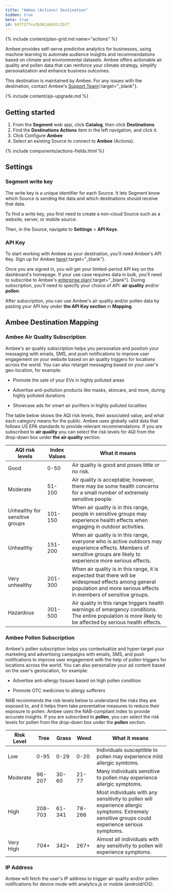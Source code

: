 ```yaml
---
title: "Ambee (Actions) Destination"
hidden: true
beta: true
id: 647f2f7ce3b561ab931c2b77
---
```


{% include content/plan-grid.md name="actions" %}

Ambee provides self-serve predictive analytics for businesses,
using machine learning to automate audience insights and
recommendations based on climate and environmental datasets. Ambee
offers actionable air quality and pollen data that can reinforce your
climate strategy, simplify personalization and enhance business
outcomes.

This destination is maintained by Ambee. For any issues with the
destination, contact Ambee's [Support
Team](https://support.getambee.com/portal/en/home){:target="_blank"}.

{% include content/ajs-upgrade.md %}

## Getting started


1. From the **Segment** web app, click **Catalog**, then click
**Destinations**.
2. Find the **Destinations Actions** item in the left navigation, and click
it.
3. Click Configure **Ambee**
4. Select an existing Source to connect to **Ambee** (Actions).

{% include components/actions-fields.html %}

## Settings

### Segment write key

The write key is a unique identifier for each Source. It lets Segment
know which Source is sending the data and which destinations should
receive that data.

To find a write key, you first need to create a non-cloud Source such as
a website, server, or mobile source.

Then, in the Source, navigate to **Settings** > **API Keys**.


### API Key

To start working with Ambee as your destination, you'll need
Ambee's API Key. Sign up for Ambee [here](https://auth.ambeedata.com/users/register?redirectUrl=https://api-dashboard.getambee.com){:target="_blank"}.

Once you are signed in, you will get your limited-period API key on the
dashboard's homepage. If your use case requires data in bulk, you'll
need to subscribe to Ambee's [enterprise
plan](https://www.getambee.com/pricing){:target="_blank"}. During
subscription, you'll need to specify your choice of API: **air quality**
and/or **pollen**.

After subscription, you can use Ambee's air quality and/or pollen data
by pasting your API key under **the API Key section** in **Mapping**.

## Ambee Destination Mapping

### Ambee Air Quality Subscription

Ambee's air quality subscription helps you personalize and position your
messaging with emails, SMS, and push notifications to improve user
engagement on your website based on air quality triggers for locations
across the world. You can also retarget messaging based on your user's
geo-location, for example:

- Promote the sale of your EVs in highly polluted areas

- Advertise anti-pollution products like masks, skincare, and more, during highly polluted durations

- Showcase ads for smart air purifiers in highly polluted localities

The table below shows the AQI risk levels, their associated value, and
what each category means for the public. Ambee uses globally valid data
that follows US EPA standards to provide relevant recommendations. If
you are subscribed to **air quality** you can select the risk levels
for AQI from the drop-down box under **the air quality** section.

  | AQI risk levels     | Index Values    | What it means               |
  |---------------------|-----------------|-----------------------------|
  | Good                | 0-50            | Air quality is good and poses little or no risk.                 |
  | Moderate            | 51-100          | Air quality is acceptable; however, there may be some health concerns for a small number of extremely sensitive people.   |
  | Unhealthy for sensitive groups | 101-150 | When air quality is in this range, people in sensitive groups may experience health effects when engaging in outdoor activities.           |
  | Unhealthy           | 151-200         | When air quality is in this range, everyone who is active outdoors may experience effects. Members of sensitive groups are likely to experience more serious effects.   |
  | Very unhealthy      | 201-300         | When air quality is in this range, it is expected that there will be widespread effects among general population and more serious effects in members of sensitive groups.  |
  | Hazardous           | 301-500         | Air quality in this range triggers health warnings of emergency conditions. The entire population is more likely to be affected by serious health effects.          
  
### Ambee Pollen Subscription

Ambee's pollen subscription helps you contextualize and hyper-target
your marketing and advertising campaigns with emails, SMS, and push
notifications to improve user engagement with the help of pollen
triggers for locations across the world. You can also personalize your
ad content based on the user's geolocation, for example:

- Advertise anti-allergy tissues based on high pollen condition

- Promote OTC medicines to allergy sufferers

NAB recommends the risk levels below to understand the risks
they are exposed to, and it helps them take preventative measures to
reduce their exposure to pollen. Ambee uses the NAB-compliant index to
provide accurate insights. If you are subscribed to **pollen**, you can
select the risk levels for pollen from the drop-down box under the
**pollen** section.

| Risk Level    | Tree    | Grass     |   Weed      | What it means   |
|---------------|---------|-----------|-------------|-----------------|
| Low           | 0-95    | 0-29      | 0-20        | Individuals susceptible to pollen may experience mild allergic symtoms.        |
| Moderate      | 96-207  | 30-60     | 21-77       | Many individuals sensitive to pollen may experience allergic symptoms.            |
| High          | 208-703 | 61-341    | 78-266      | Most individuals with any sensitivity to pollen will experience allergic symptoms. Extremely sensitive groups could experience serious symptoms.    |
| Very High     | 704+    | 342+      | 267+        | Almost all individuals with any sensitivity to pollen will experience symptoms.     |

### IP Address

Ambee will fetch the user's IP address to trigger air quality and/or
pollen notifications for device mode with analytics.js or mobile
(android/iOS).
